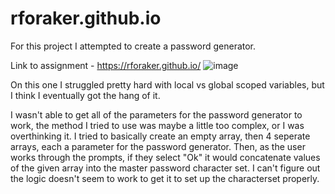 # rforaker.github.io


For this project I attempted to create a password generator.

Link to assignment - https://rforaker.github.io/
![image](https://user-images.githubusercontent.com/104117927/180915376-e2cf9c06-c85b-46e4-ba76-3fff957b1d00.png)

On this one I struggled pretty hard with local vs global scoped variables, but I think I eventually got the hang of it.

I wasn't able to get all of the parameters for the password generator to work, the method I tried to use was maybe a little too complex, or I was overthinking it.
I tried to basically create an empty array, then 4 seperate arrays, each a parameter for the password generator. Then, as the user works through the prompts,
if they select "Ok" it would concatenate values of the given array into the master password character set. I can't figure out the logic doesn't seem to work to get it to set up the characterset properly.


